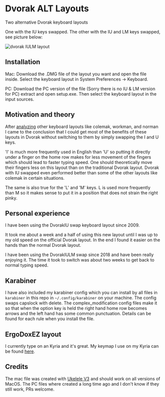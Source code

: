 # Dvorak ALT Layouts
Two alternative Dvorak keyboard layouts

One with the IU keys swapped.
The other with the IU and LM keys swapped, see picture below:

![dvorak IULM layout](https://p239.p2.n0.cdn.getcloudapp.com/items/RBu44dWG/e4450f04-e0da-4307-bda6-ef031b741f7f.png?v=c64a6c208d52cac3d90caee7081dc8c0)

## Installation
Mac:
Download the .DMG file of the layout you want and open the file inside. Select the keyboard layout in System Preferences -> Keyboard.

PC:
Download the PC version of the file (Sorry there is no IU & LM version for PC) extract and open setup.exe. Then select the keyboard layout in the input sources.

## Motivation and theory
After [analyzing](http://patorjk.com/keyboard-layout-analyzer/) other keyboard layouts like colemak, workman, and norman I came to the conclusion that I could get most of the benefits of these layouts in Dvorak without switching to them by simply swapping the I and U keys.

'I' is much more frequently used in English than 'U' so putting it directly under a finger on the home row makes for less movement of the fingers which should lead to faster typing speed. One should theoretically move their fingers less on this layout than on the traditional Dvorak layout. Dvorak with IU swapped even performed better than some of the other layouts like colemak in certain situations.

The same is also true for the 'L' and 'M' keys. L is used more frequently than M so it makes sense to put it in a position that does not strain the right pinky.

## Personal experience
I have been using the DvorakIU swap keyboard layout since 2009.

It took me about a week and a half of using this new layout until I was up to my old speed on the official Dvorak layout. In the end I found it easier on the hands than the normal Dvorak layout.

I have been using the DvorakIULM swap since 2018 and have been really enjoying it. The time it took to switch was about two weeks to get back to normal typing speed.

## Karabiner
I have also included my karabiner config which you can install by all files in `karabiner` in this repo in `~/.config/karabiner` on your machine.
The config swaps capslock with delete. The complex_modification config files make it so that when the option key is held the right hand home row becomes arrows and the left hand has some common punctuation. Details can be found for each rule when you install the file.

## ErgoDoxEZ layout
I currently type on an Kyria and it's great. My keymap I use on my Kyria can be found [here](https://github.com/waynehoover/qmk_firmware/blob/wayne-dvorkakiulm-bilateral-combinations/keyboards/kyria/keymaps/waynehoover/keymap.c).

## Credits
The mac file was created with [Ukelele V3](https://scripts.sil.org/ukelele) and should work on all versions of MacOS. The PC files where created a long time ago and I don't know if they still work, PRs welcome.
